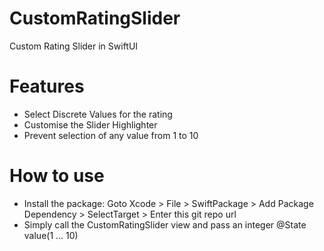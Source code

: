 # CustomRatingSlider
Custom Rating Slider in SwiftUI

# Features

- Select Discrete Values for the rating
- Customise the Slider Highlighter
- Prevent selection of any value from 1 to 10

# How to use

- Install the package: Goto Xcode > File > SwiftPackage > Add Package Dependency > SelectTarget > Enter this git repo url
- Simply call the CustomRatingSlider view and pass an integer @State value(1 ... 10) 
